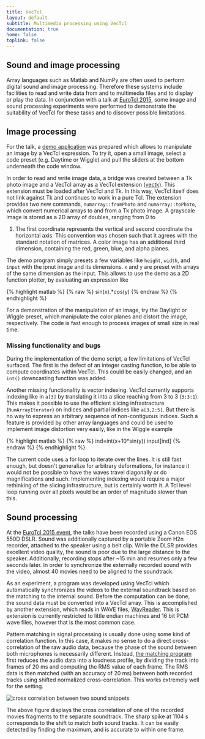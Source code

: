 ```yaml
---
title: VecTcl
layout: default
subtitle: Multimedia processing using VecTcl
documentation: true
home: false
toplink: false
---
```



## Sound and image processing

Array languages such as Matlab and NumPy are often used to perform digital sound
and image processing. Therefore these systems include facilities to read and
write data from and to multimedia files and to display or play the data. In
conjunction with a talk at [EuroTcl 2015](http://www.eurotcl.tcl3d.org/), 
some image and sound processing experiments
were performed to demonstrate the suitability of VecTcl for these tasks and to
discover possible limitations.

## Image processing 
For the talk, a [demo application](https://github.com/auriocus/VecTcl/blob/master/demo/vectcl2015demo.tcl) was prepared
which allows to manipulate an image by a VecTcl expression. To try it, open a
small image, select a code preset (e.g. Daytime or Wiggle) and pull the sliders
at the bottom underneath the code window. 

In order to read and write image data, a bridge was created between a Tk photo image and a VecTcl
array as a VecTcl extension
([vectk](https://github.com/auriocus/VecTcl/blob/master/TkBridge/)). This
extension must be loaded after VecTcl and Tk. In this
way, VecTcl itself does not link against Tk and continues to work in a pure Tcl.
The extension provides two new commands, `numarray::fromPhoto` and
`numarray::toPhoto`, which convert numerical arrays to and from a Tk photo
image. A grayscale image is stored as a 2D array of doubles, ranging from 0 to
1. The first coordinate represents the vertical and second coordinate the
horizontal axis. This convention was chosen such that it agrees with the
standard notation of matrices. A color image has an additional third dimension,
containing the red, green, blue, and alpha planes.

The demo program simply presets a few variables like `height`, `width`, and
`input` with the ipnut image and its dimensions. `x` and `y` are preset with
arrays of the same dimension as the input. This allows to use the demo as a 2D
function plotter, by evaluating an expression like

{% highlight matlab %}
{% raw %}
	sin(x).*cos(y)
{% endraw %}
{% endhighlight %}

For a demonstration of the manipulation of an image, try the Daylight or Wiggle
preset, which manipulate the color planes and distort the image, respectively.
The code is fast enough to process images of small size in real time. 

### Missing functionality and bugs

During the implementation of the demo script, a few limitations of VecTcl
surfaced. The first is the defect of an integer casting function, to be able to
compute coordinates within VecTcl. This could be easily changed, and an `int()`
downcasting function was added.

Another missing functionality is vector indexing. VecTcl currently supports
indexing like in `a[3]` by translating it into a slice reaching from 3 to 3
(`3:3:1`). This makes it possible to use the efficient slicing infrastracture
(`NumArrayIterator`) on indices and partial indices like `a[3,2:5]`. But there is
no way to express an arbitrary sequence of non-contiguous indices. Such a
feature is provided by other array languages and could be used to implement
image distortion very easily, like in the Wiggle example

{% highlight matlab %}
{% raw %}
	ind=int(x+10*sin(y))
	input[ind]
{% endraw %}
{% endhighlight %}

The current code uses a for loop to iterate over the lines. It is still fast
enough, but doesn't generalize for arbitrary deformations, for instance it
would not be possible to have the waves travel diagonally or do magnifications
and such. Implementing indexing would require a major rethinking of the slicing
infrastructure, but is certainly worth it. A Tcl level loop running over all
pixels would be an order of magnitude slower than this. 

## Sound processing
At the [EuroTcl 2015 event](http://www.eurotcl.tcl3d.org/), the talks have been
recorded using a Canon EOS 550D DSLR. Sound was additionally captured by a
portable Zoom H2n recorder, attached to the speaker using a belt clip. While the
DLSR provides excellent video quality, the sound is poor due to the large
distance to the speaker. Additionally, recording stops after ~15 min and resumes
only a few seconds later. In order to synchronize the externally recorded sound
with the video, almost 40 movies need to be aligned to the soundtrack. 

As an experiment, a program was developed using VecTcl which automatically
synchronizes the videos to the external soundtrack based on the matching to
the internal sound. 
Before the computation can be done, the sound data must be converted into a
VecTcl array. This is accomplished by another extension, which reads in WAVE
files, [WavReader](https://github.com/auriocus/VecTcl/blob/master/WavReader/).
This is extension is currently restricted to little endian machines and 16 bit
PCM wave files, however that is the most common case.

Pattern matching in signal processing is usually done using some kind of
correlation function. In this case, it makes no sense to do a direct
cross-correlation of the raw audio data, because the phase of the sound between both microphones
is necessarily different. Instead, 
[the matching program](https://github.com/auriocus/VecTcl/blob/master/WavReader/testrun.tcl)
first reduces the audio data into a loudness profile, by dividing the track into
frames of 20 ms and computing the RMS value of each frame. The RMS data is then
matched (with an accuracy of 20 ms) between both recorded tracks using shifted
normalized cross-correlation. This works extremely well for the setting.

![cross correlation between two sound snippets]({{site.baseurl}}/images/crosscorr_sound.png)

The above figure displays the cross correlation of one of the recorded movies
fragments to the separate soundtrack. The sharp spike at 1104 s corresponds to
the shift to match both sound tracks. It can be easily detected by finding the
maximum, and is accurate to within one frame. 
